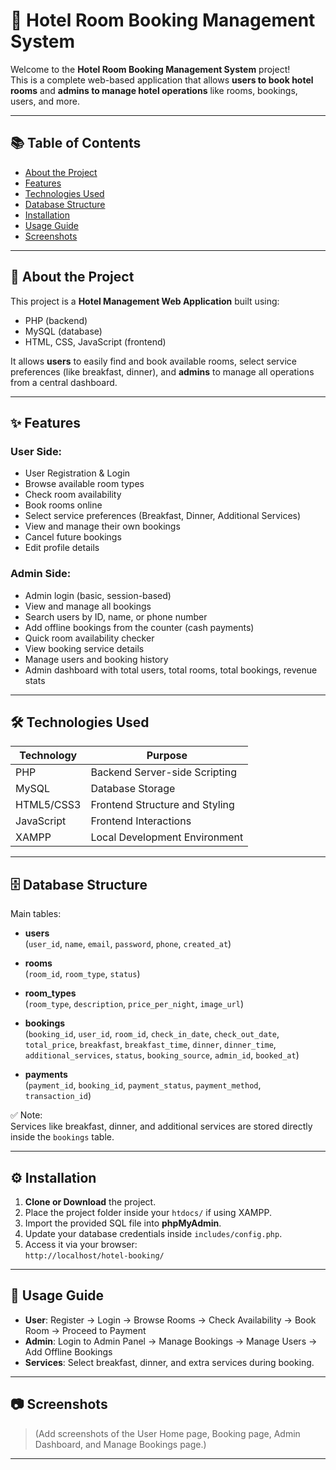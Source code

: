# 🏨 Hotel Room Booking Management System

Welcome to the **Hotel Room Booking Management System** project!  
This is a complete web-based application that allows **users to book hotel rooms** and **admins to manage hotel operations** like rooms, bookings, users, and more.

---

## 📚 Table of Contents

- [About the Project](#about-the-project)
- [Features](#features)
- [Technologies Used](#technologies-used)
- [Database Structure](#database-structure)
- [Installation](#installation)
- [Usage Guide](#usage-guide)
- [Screenshots](#screenshots)

---

## 📖 About the Project

This project is a **Hotel Management Web Application** built using:

- PHP (backend)
- MySQL (database)
- HTML, CSS, JavaScript (frontend)

It allows **users** to easily find and book available rooms, select service preferences (like breakfast, dinner), and **admins** to manage all operations from a central dashboard.

---

## ✨ Features

### User Side:
- User Registration & Login
- Browse available room types
- Check room availability
- Book rooms online
- Select service preferences (Breakfast, Dinner, Additional Services)
- View and manage their own bookings
- Cancel future bookings
- Edit profile details

### Admin Side:
- Admin login (basic, session-based)
- View and manage all bookings
- Search users by ID, name, or phone number
- Add offline bookings from the counter (cash payments)
- Quick room availability checker
- View booking service details
- Manage users and booking history
- Admin dashboard with total users, total rooms, total bookings, revenue stats

---

## 🛠 Technologies Used

| Technology | Purpose |
|------------|---------|
| PHP        | Backend Server-side Scripting |
| MySQL      | Database Storage |
| HTML5/CSS3 | Frontend Structure and Styling |
| JavaScript | Frontend Interactions |
| XAMPP      | Local Development Environment |

---

## 🗄️ Database Structure

Main tables:

- **users**  
  (`user_id`, `name`, `email`, `password`, `phone`, `created_at`)

- **rooms**  
  (`room_id`, `room_type`, `status`)

- **room_types**  
  (`room_type`, `description`, `price_per_night`, `image_url`)

- **bookings**  
  (`booking_id`, `user_id`, `room_id`, `check_in_date`, `check_out_date`, `total_price`, `breakfast`, `breakfast_time`, `dinner`, `dinner_time`, `additional_services`, `status`, `booking_source`, `admin_id`, `booked_at`)

- **payments**  
  (`payment_id`, `booking_id`, `payment_status`, `payment_method`, `transaction_id`)

✅ Note:  
Services like breakfast, dinner, and additional services are stored directly inside the `bookings` table.

---

## ⚙️ Installation

1. **Clone or Download** the project.
2. Place the project folder inside your `htdocs/` if using XAMPP.
3. Import the provided SQL file into **phpMyAdmin**.
4. Update your database credentials inside `includes/config.php`.
5. Access it via your browser:  
   `http://localhost/hotel-booking/`

---

## 📖 Usage Guide

- **User**: Register → Login → Browse Rooms → Check Availability → Book Room → Proceed to Payment
- **Admin**: Login to Admin Panel → Manage Bookings → Manage Users → Add Offline Bookings
- **Services**: Select breakfast, dinner, and extra services during booking.

---

## 📷 Screenshots

> (Add screenshots of the User Home page, Booking page, Admin Dashboard, and Manage Bookings page.)


---